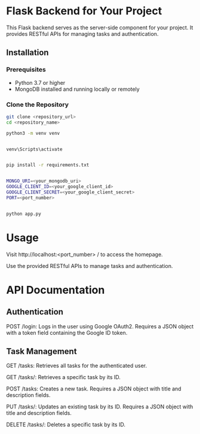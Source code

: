 # Flask Backend for Your Project

This Flask backend serves as the server-side component for your project. It provides RESTful APIs for managing tasks and authentication.

## Installation

### Prerequisites

- Python 3.7 or higher
- MongoDB installed and running locally or remotely

### Clone the Repository

```bash
git clone <repository_url>
cd <repository_name>

python3 -m venv venv


venv\Scripts\activate


pip install -r requirements.txt


MONGO_URI=<your_mongodb_uri>
GOOGLE_CLIENT_ID=<your_google_client_id>
GOOGLE_CLIENT_SECRET=<your_google_client_secret>
PORT=<port_number>


python app.py
```
# Usage

Visit http://localhost:<port_number> / to access the homepage.

Use the provided RESTful APIs to manage tasks and authentication.

# API Documentation

## Authentication

POST /login: Logs in the user using Google OAuth2. Requires a JSON object with a token field containing the Google ID token.

## Task Management
GET /tasks: Retrieves all tasks for the authenticated user.

GET /tasks/<id>: Retrieves a specific task by its ID.

POST /tasks: Creates a new task. Requires a JSON object with title and description fields.

PUT /tasks/<id>: Updates an existing task by its ID. Requires a JSON object with title and description fields.

DELETE /tasks/<id>: Deletes a specific task by its ID.